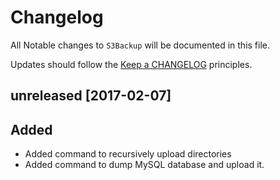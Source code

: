 # Changelog

All Notable changes to `S3Backup` will be documented in this file.

Updates should follow the [Keep a CHANGELOG](http://keepachangelog.com/) principles.

## unreleased [2017-02-07]

## Added
- Added command to recursively upload directories
- Added command to dump MySQL database and upload it.